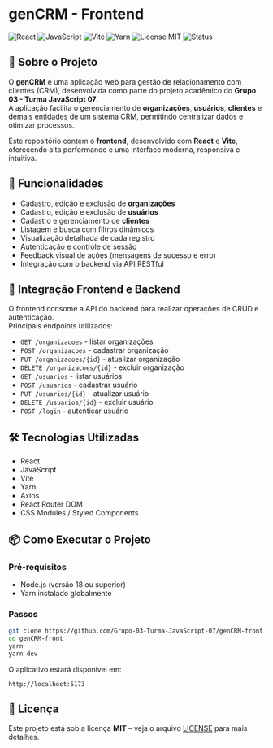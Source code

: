 
# genCRM - Frontend

![React](https://img.shields.io/badge/React-20232A?style=for-the-badge&logo=react&logoColor=61DAFB)
![JavaScript](https://img.shields.io/badge/JavaScript-F7DF1E?style=for-the-badge&logo=javascript&logoColor=black)
![Vite](https://img.shields.io/badge/Vite-646CFF?style=for-the-badge&logo=vite&logoColor=FFD62E)
![Yarn](https://img.shields.io/badge/Yarn-2C8EBB?style=for-the-badge&logo=yarn&logoColor=white)
![License MIT](https://img.shields.io/badge/License-MIT-green?style=for-the-badge)
![Status](https://img.shields.io/badge/status-em%20desenvolvimento-yellow?style=for-the-badge)


## 📌 Sobre o Projeto

O **genCRM** é uma aplicação web para gestão de relacionamento com clientes (CRM), desenvolvida como parte do projeto acadêmico do **Grupo 03 - Turma JavaScript 07**.  
A aplicação facilita o gerenciamento de **organizações**, **usuários**, **clientes** e demais entidades de um sistema CRM, permitindo centralizar dados e otimizar processos.

Este repositório contém o **frontend**, desenvolvido com **React** e **Vite**, oferecendo alta performance e uma interface moderna, responsiva e intuitiva.


## 🚀 Funcionalidades

- Cadastro, edição e exclusão de **organizações**
- Cadastro, edição e exclusão de **usuários**
- Cadastro e gerenciamento de **clientes**
- Listagem e busca com filtros dinâmicos
- Visualização detalhada de cada registro
- Autenticação e controle de sessão
- Feedback visual de ações (mensagens de sucesso e erro)
- Integração com o backend via API RESTful



## 🔗 Integração Frontend e Backend

O frontend consome a API do backend para realizar operações de CRUD e autenticação.  
Principais endpoints utilizados:

- `GET /organizacoes` - listar organizações  
- `POST /organizacoes` - cadastrar organização  
- `PUT /organizacoes/{id}` - atualizar organização  
- `DELETE /organizacoes/{id}` - excluir organização  
- `GET /usuarios` - listar usuários  
- `POST /usuarios` - cadastrar usuário  
- `PUT /usuarios/{id}` - atualizar usuário  
- `DELETE /usuarios/{id}` - excluir usuário  
- `POST /login` - autenticar usuário  


## 🛠 Tecnologias Utilizadas

- React  
- JavaScript  
- Vite  
- Yarn  
- Axios  
- React Router DOM  
- CSS Modules / Styled Components  


## 📦 Como Executar o Projeto

### Pré-requisitos

- Node.js (versão 18 ou superior)  
- Yarn instalado globalmente  

### Passos

```bash
git clone https://github.com/Grupo-03-Turma-JavaScript-07/genCRM-front.git
cd genCRM-front
yarn
yarn dev
```

O aplicativo estará disponível em:  
```
http://localhost:5173
```


## 📄 Licença

Este projeto está sob a licença **MIT** – veja o arquivo [LICENSE](LICENSE) para mais detalhes.
